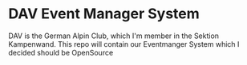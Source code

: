# DAV Event Manager System

DAV is the German Alpin Club, which I'm member in the Sektion Kampenwand.
This repo will contain our Eventmanger System which I decided should be OpenSource

